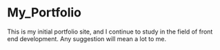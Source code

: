 # My_Portfolio
This is my initial portfolio site, and I continue to study in the field of front end development. Any suggestion will mean a lot to me.

